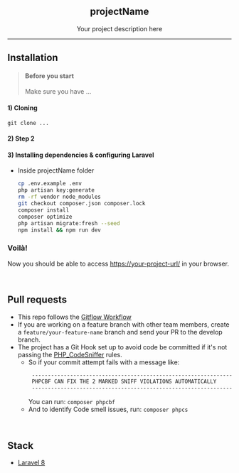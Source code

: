 <h2 align="center">projectName</h2>

<p align="center">Your project description here</p>

<hr/>

## Installation

> <h4>Before you start</h4> Make sure you have ...

#### 1) Cloning 
`git clone ...`

#### 2) Step 2

#### 3) Installing dependencies & configuring Laravel
- Inside projectName folder
    
    ```sh
    cp .env.example .env
    php artisan key:generate
    rm -rf vendor node_modules
    git checkout composer.json composer.lock
    composer install
    composer optimize
    php artisan migrate:fresh --seed
    npm install && npm run dev
    ```

### Voilà!
Now you should be able to access [https://your-project-url/](https://your-project-url/) in your browser.

<br>

## Pull requests

- This repo follows the [Gitflow Workflow](https://www.atlassian.com/git/tutorials/comparing-workflows/gitflow-workflow)
- If you are working on a feature branch with other team members, create a  `feature/your-feature-name` branch and send your PR to the develop branch.
- The project has a Git Hook set up to avoid code be committed if it's not passing the [PHP_CodeSniffer](https://github.com/squizlabs/PHP_CodeSniffer) rules.
    - So if your commit attempt fails with a message like:
        ```sh
         ---------------------------------------------------------------
         PHPCBF CAN FIX THE 2 MARKED SNIFF VIOLATIONS AUTOMATICALLY
         ---------------------------------------------------------------
        ```
      You can run: `composer phpcbf`
    - And to identify Code smell issues, run: `composer phpcs`

<br>

## Stack

- [Laravel 8](https://laravel.com/)
